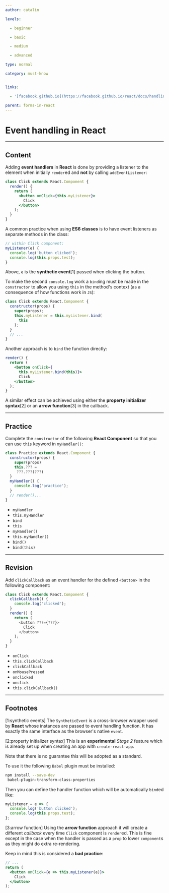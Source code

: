 ```yaml
---
author: catalin

levels:

  - beginner

  - basic

  - medium

  - advanced

type: normal

category: must-know


links:

  - '[facebook.github.io](https://facebook.github.io/react/docs/handling-events.html){website}'

parent: forms-in-react
---
```


# Event handling in **React**

---

## Content

Adding **event handlers** in **React** is done by providing a listener to the element when initially `render`ed and **not** by calling `addEventListener`:

```jsx
class Click extends React.Component {
  render() {
    return (
      <button onClick={this.myListener}>
        Click
      </button>
    );
  }
}
```

A common practice when using **ES6 classes** is to have event listeners as separate methods in the class:

```jsx
// within Click component:
myListener(e) {
  console.log('button clicked');
  console.log(this.props.test);
}
```

Above, `e` is the **synthetic event**[1] passed when clicking the button.

To make the second `console.log` work a `bind`ing must be made in the `constructor` to allow you using `this` in the method's context (as a consequence of how functions work in `JS`):

```jsx
class Click extends React.Component {
  constructor(props) {
    super(props);
    this.myListener = this.myListener.bind(
      this
    );
  }
  // ...
}
```

Another approach is to `bind` the function directly:

```jsx
render() {
  return (
    <button onClick={
      this.myListener.bind(this)}>
      Click
    </button>
  );
}
```

A similar effect can be achieved using either the **property initializer syntax**[2] or an **arrow function**[3] in the callback.

---

## Practice

Complete the `constructor` of the following **React Component** so that you can use `this` keyword in `myHandler()`:

```jsx
class Practice extends React.Component {
  constructor(props) {
    super(props)
    this.??? =
     ???.???(???)
  }
  myHandler() {
    console.log('practice');
  }
  // render()...
}
```

- `myHandler`
- `this.myHandler`
- `bind`
- `this`
- `myHandler()`
- `this.myHandler()`
- `bind()`
- `bind(this)`

---

## Revision

Add `clickCallback` as an event handler for the defined `<button>` in the following component:

```jsx
class Click extends React.Component {
  clickCallback() {
    console.log('clicked');
  }
  render() {
    return (
      <button ???={???}>
        Click
      </button>
    );
  }
}
```

- `onClick`
- `this.clickCallback`
- `clickCallback`
- `onMousePressed`
- `onclicked`
- `onclick`
- `this.clickCallback()`

---

## Footnotes

[1:synthetic events]
The `SyntheticEvent` is a cross-browser wrapper used by **React** whose instances are passed to event handling function.
It has exactly the same interface as the browser's native `event`.

[2:property initializer syntax]
This is an **experimental** _Stage 2_ feature which is already set up when creating an app with `create-react-app`.

Note that there is no guarantee this will be adopted as a standard.

To use it the following `Babel` plugin must be installed:

```bash
npm install --save-dev
 babel-plugin-transform-class-properties
```

Then you can define the handler function which will be automatically `bind`ed like:

```jsx
myListener = e => {
  console.log('button clicked');
  console.log(this.props.test);
};
```

[3:arrow function]
Using the **arrow function** approach it will create a different _callback_ every time `Click` component is `render`ed.
This is fine except in the case when the handler is passed as a `prop` to lower `component`s as they might do extra re-rendering.

Keep in mind this is considered a **bad practice**:

```jsx
// ...
return (
  <button onClick={e => this.myListener(e)}>
    Click
  </button>
);
```
